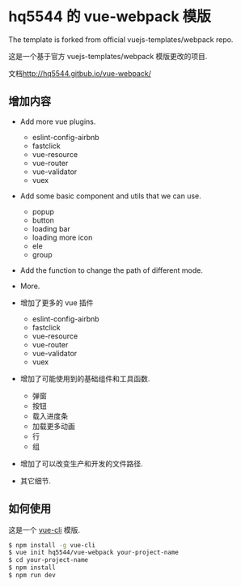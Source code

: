 # hq5544 的 vue-webpack 模版

The template is forked from official vuejs-templates/webpack repo.

这是一个基于官方 vuejs-templates/webpack 模版更改的项目.

文档<http://hq5544.gitbub.io/vue-webpack/>

##  增加内容

* Add more vue plugins.
    * eslint-config-airbnb
    * fastclick
    * vue-resource
    * vue-router
    * vue-validator
    * vuex
* Add some basic component and utils that we can use.
    * popup
    * button
    * loading bar
    * loading more icon
    * ele
    * group
* Add the function to change the path of different mode.
* More.


* 增加了更多的 vue 插件
    * eslint-config-airbnb
    * fastclick
    * vue-resource
    * vue-router
    * vue-validator
    * vuex
* 增加了可能使用到的基础组件和工具函数.
    * 弹窗
    * 按钮
    * 载入进度条
    * 加载更多动画
    * 行
    * 组
* 增加了可以改变生产和开发的文件路径.
* 其它细节.

##  如何使用

这是一个 [vue-cli](https://github.com/vuejs/vue-cli) 模版.

``` bash
$ npm install -g vue-cli
$ vue init hq5544/vue-webpack your-project-name
$ cd your-project-name
$ npm install
$ npm run dev
```
